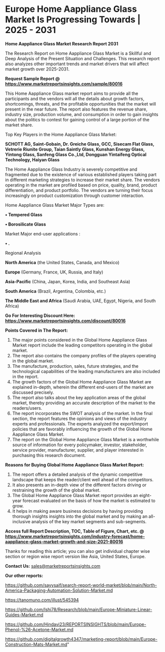 # Europe Home Aappliance Glass Market Is Progressing Towards | 2025 - 2031

<strong>Home Aappliance Glass Market Research Report 2031</strong>

The Research Report on Home Aappliance Glass Market is a Skillful and Deep Analysis of the Present Situation and Challenges. This research report also analyzes other important trends and market drivers that will affect market growth over 2025-2031.

<strong>Request Sample Report @ <a href=https://www.marketreportsinsights.com/sample/80016>https://www.marketreportsinsights.com/sample/80016</a></strong>

This Home Aappliance Glass market report aims to provide all the participants and the vendors will all the details about growth factors, shortcomings, threats, and the profitable opportunities that the market will present in the near future. The report also features the revenue share, industry size, production volume, and consumption in order to gain insights about the politics to contest for gaining control of a large portion of the market share.

Top Key Players in the Home Aappliance Glass Market:

<strong>SCHOTT AG, Saint-Gobain, Dr. Greiche Glass, GCC, Sisecam Flat Glass, Vetrerie Riunite Group, Taian Saintly Glass, Kunshan Energy Glass, Yintong Glass, Sanfeng Glass Co.,Ltd, Dongguan Yintaifeng Optical Technology, Haiyan Glass</strong>

The Home Aappliance Glass Industry is severely competitive and fragmented due to the existence of various established players taking part in different marketing strategies to increase their market share. The vendors operating in the market are profiled based on price, quality, brand, product differentiation, and product portfolio. The vendors are turning their focus increasingly on product customization through customer interaction.

Home Aappliance Glass Market Major Types are:

<strong>• Tempered Glass

• Borosilicate Glass</strong>

Market Major end-user applications :

<strong>• .</strong>

Regional Analysis

</u><strong><b>North America</b></strong> (the United States, Canada, and Mexico)

<strong><b>Europe </b></strong>(Germany, France, UK, Russia, and Italy)

<strong><b>Asia-Pacific</b></strong> (China, Japan, Korea, India, and Southeast Asia)

<strong><b>South America</b></strong> (Brazil, Argentina, Colombia, etc.)

<strong><b>The Middle East and Africa</b></strong> (Saudi Arabia, UAE, Egypt, Nigeria, and South Africa)

<strong>Go For Interesting Discount Here: <a href=https://www.marketreportsinsights.com/discount/80016>https://www.marketreportsinsights.com/discount/80016</a></strong>

<strong>Points Covered in The Report:</strong>
<ol>
  <li>The major points considered in the Global Home Aappliance Glass Market report include the leading competitors operating in the global market.</li>
  <li>The report also contains the company profiles of the players operating in the global market.</li>
  <li>The manufacture, production, sales, future strategies, and the technological capabilities of the leading manufacturers are also included in the report.</li>
  <li>The growth factors of the Global Home Aappliance Glass Market are explained in-depth, wherein the different end-users of the market are discussed precisely.</li>
  <li>The report also talks about the key application areas of the global market, thereby providing an accurate description of the market to the readers/users.</li>
  <li>The report incorporates the SWOT analysis of the market. In the final section, the report features the opinions and views of the industry experts and professionals. The experts analyzed the export/import policies that are favorably influencing the growth of the Global Home Aappliance Glass Market.</li>
  <li>The report on the Global Home Aappliance Glass Market is a worthwhile source of information for every policymaker, investor, stakeholder, service provider, manufacturer, supplier, and player interested in purchasing this research document.</li>
</ol>
<strong>Reasons for Buying Global Home Aappliance Glass Market Report:</strong>

<ol>
  <li>The report offers a detailed analysis of the dynamic competitive landscape that keeps the reader/client well ahead of the competitors.</li>
  <li>It also presents an in-depth view of the different factors driving or restraining the growth of the global market.</li>
  <li>The Global Home Aappliance Glass Market report provides an eight-year forecast evaluated on the basis of how the market is estimated to grow.</li>
  <li>It helps in making aware business decisions by having providing thorough insights insights into the global market and by making an all-inclusive analysis of the key market segments and sub-segments.</li>
</ol>
<strong>Access full Report Description, TOC, Table of Figure, Chart, etc. @ <a href=https://www.marketreportsinsights.com/industry-forecast/home-aappliance-glass-market-growth-and-size-2021-80016>https://www.marketreportsinsights.com/industry-forecast/home-aappliance-glass-market-growth-and-size-2021-80016</a></strong>


Thanks for reading this article; you can also get individual chapter wise section or region wise report version like Asia, United States, Europe.

<strong>Contact Us:</strong>
sales@marketreportsinsights.com

<strong>Our other reports:</strong>

<a href=https://github.com/sayysaif/search-report-world-market/blob/main/North-America-Packaging-Automation-Solution-Market.md>https://github.com/sayysaif/search-report-world-market/blob/main/North-America-Packaging-Automation-Solution-Market.md</a>

<a href=https://tanomuno.com/illust/545394>https://tanomuno.com/illust/545394</a>

<a href=https://github.com/Ishi78/Research/blob/main/Europe-Miniature-Linear-Guides-Market.md>https://github.com/Ishi78/Research/blob/main/Europe-Miniature-Linear-Guides-Market.md</a>

<a href=https://github.com/Hindavi23/REPORTSINSIGHTS/blob/main/Europe-Phenol-%26-Acetone-Market.md>https://github.com/Hindavi23/REPORTSINSIGHTS/blob/main/Europe-Phenol-%26-Acetone-Market.md</a>

<a href=https://github.com/digitalgrowth4347/marketing-report/blob/main/Europe-Construction-Mats-Market.md>https://github.com/digitalgrowth4347/marketing-report/blob/main/Europe-Construction-Mats-Market.md</a>"
